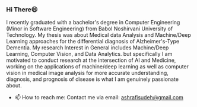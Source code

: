 ### Hi There😄



I recently graduated with a bachelor's degree in Computer Engineering (Minor in Software Engineering) from Babol Noshirvani University of Technology. My thesis was about Medical data Analysis and Machine/Deep Learning approaches for the differential diagnosis of Alzheimer's-Type Dementia. My research Interest in General includes Machine/Deep Learning, Computer Vision, and Data Analytics. but specifically I am motivated to conduct research at the intersection of AI and Medicine, working on the applications of machine/deep learning as well as computer vision in medical image analysis for more accurate understanding, diagnosis, and prognosis of disease is what I am genuinely passionate about.


- 📫 How to reach me: Contact me via email: ashrafisudeh@gmail.com

